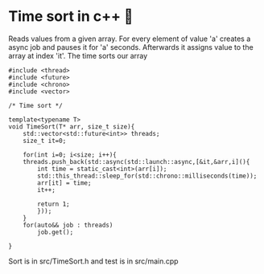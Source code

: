 # Time sort in c++ 📝

Reads values from a given array. For every element of value 'a' creates a async job and pauses it for 'a' seconds. Afterwards it assigns value to the array at index 'it'. The time sorts our array

```
#include <thread>
#include <future>
#include <chrono>
#include <vector>

/* Time sort */

template<typename T>
void TimeSort(T* arr, size_t size){
    std::vector<std::future<int>> threads;
    size_t it=0;

    for(int i=0; i<size; i++){
	threads.push_back(std::async(std::launch::async,[&it,&arr,i](){
		int time = static_cast<int>(arr[i]);
		std::this_thread::sleep_for(std::chrono::milliseconds(time));
		arr[it] = time;
		it++;

		return 1;
        }));
    }
    for(auto&& job : threads)
        job.get();

}
```

Sort is in src/TimeSort.h and test is in src/main.cpp
